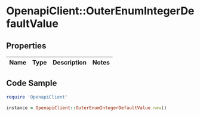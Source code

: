 # OpenapiClient::OuterEnumIntegerDefaultValue

## Properties

Name | Type | Description | Notes
------------ | ------------- | ------------- | -------------

## Code Sample

```ruby
require 'OpenapiClient'

instance = OpenapiClient::OuterEnumIntegerDefaultValue.new()
```


